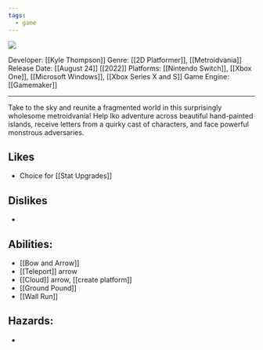 ```yaml
---
tags:
  - game
---
```

<img src="https://cdn2.steamgriddb.com/thumb/65b7e9a6537aaf6cd20c4d3b75cb6309.jpg">

Developer: [[Kyle Thompson]]
Genre: [[2D Platformer]], [[Metroidvania]]
Release Date: [[August 24]] [[2022]]
Platforms: [[Nintendo Switch]], [[Xbox One]], [[Microsoft Windows]], [[Xbox Series X and S]]
Game Engine: [[Gamemaker]]

----

Take to the sky and reunite a fragmented world in this surprisingly wholesome metroidvania! Help Iko adventure across beautiful hand-painted islands, receive letters from a quirky cast of characters, and face powerful monstrous adversaries.

## Likes
* Choice for [[Stat Upgrades]]

## Dislikes
* 

## Abilities:
* [[Bow and Arrow]]
* [[Teleport]] arrow
* [[Cloud]] arrow, [[create platform]]
* [[Ground Pound]]
* [[Wall Run]]

## Hazards:
* 